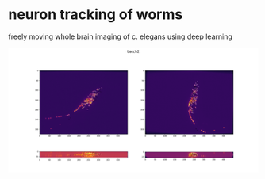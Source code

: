 # neuron tracking of worms
freely moving whole brain imaging of c. elegans using deep learning


![validation image](val_2.png)
